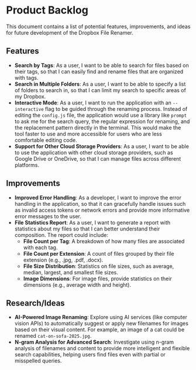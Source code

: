 # Product Backlog

This document contains a list of potential features, improvements, and ideas for future development of the Dropbox File Renamer.

## Features

- **Search by Tags**: As a user, I want to be able to search for files based on their tags, so that I can easily find and rename files that are organized with tags.
- **Search in Multiple Folders**: As a user, I want to be able to specify a list of folders to search in, so that I can limit my search to specific areas of my Dropbox.
- **Interactive Mode**: As a user, I want to run the application with an `--interactive` flag to be guided through the renaming process. Instead of editing the `config.js` file, the application would use a library like `prompt` to ask me for the search query, the regular expression for renaming, and the replacement pattern directly in the terminal. This would make the tool faster to use and more accessible for users who are less comfortable editing code.
- **Support for Other Cloud Storage Providers**: As a user, I want to be able to use the application with other cloud storage providers, such as Google Drive or OneDrive, so that I can manage files across different platforms.

## Improvements

- **Improved Error Handling**: As a developer, I want to improve the error handling in the application, so that it can gracefully handle issues such as invalid access tokens or network errors and provide more informative error messages to the user.
- **File Statistics Report**: As a user, I want to generate a report with statistics about my files so that I can better understand their composition. The report could include:
  - **File Count per Tag**: A breakdown of how many files are associated with each tag.
  - **File Count per Extension**: A count of files grouped by their file extension (e.g., .jpg, .pdf, .docx).
  - **File Size Distribution**: Statistics on file sizes, such as average, median, largest, and smallest file sizes.
  - **Image Dimensions**: For image files, provide statistics on their dimensions (e.g., average width and height).

## Research/Ideas

- **AI-Powered Image Renaming**: Explore using AI services (like computer vision APIs) to automatically suggest or apply new filenames for images based on their visual content. For example, an image of a cat could be renamed `cat-on-sofa-2025.jpg`.
- **N-gram Analysis for Advanced Search**: Investigate using n-gram analysis of filenames and content to provide more intelligent and flexible search capabilities, helping users find files even with partial or misspelled queries.